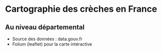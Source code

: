 # Cartographie des crèches en France
## Au niveau départemental
* Source des données : data.gouv.fr
* Folium (leaflet) pour la carte intéractive
